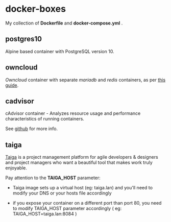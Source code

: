 # docker-boxes

My collection of **Dockerfile** and **docker-compose.yml** .

## postgres10

Alpine based container with PostgreSQL version 10.

## owncloud

*Owncloud* container with separate *mariadb* and *redis* containers, as per [this guide](https://doc.owncloud.com/server/admin_manual/installation/docker/).

## cadvisor

cAdvisor container - Analyzes resource usage and performance characteristics of running containers.

See [github](https://github.com/google/cadvisor) for more info.

## taiga

[Taiga](https://taiga.io/) is a project management platform for agile developers & designers and project managers who want a beautiful tool that makes work truly enjoyable.

Pay attention to the **TAIGA_HOST** parameter:

- Taiga image sets up a virtual host (eg: taiga.lan) and you'll need to modify your DNS or your hosts file accordingly

- if you expose your container on a different port than port 80, you need to modify TAIGA_HOST parameter accordingly ( eg: TAIGA_HOST=taiga.lan:8084 )

